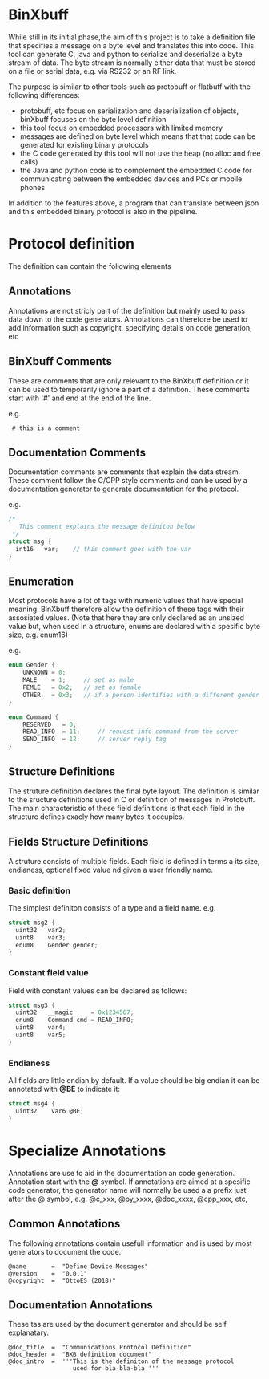 # BinXbuff
While still in its initial phase,the aim of this project is to take a definition file that specifies a message on 
a byte level and translates this into code. 
This tool can generate C, java and python to serialize and deserialize a byte stream of data. The byte stream is 
normally either data that must be stored on a file or serial data, e.g. via RS232 or an RF link.  

The purpose is similar to other tools such as protobuff or flatbuff with the following differences:
- protobuff, etc focus on serialization and deserialization of objects, binXbuff focuses on the byte level definition
- this tool focus on embedded processors with limited memory
- messages are defined on byte level which means that that code can be generated for existing binary protocols 
- the C code generated by this tool will not use the heap (no alloc and free calls)
- the Java and python code is to complement the embedded C code for communicating between the embedded devices and PCs or mobile phones

In addition to the features above, a program that can translate between json and this embedded binary protocol is also in the pipeline.

# Protocol definition

The definition can contain the following elements

## Annotations
Annotations are not stricly part of the definition but mainly used to pass data down to the code generators. Annotations can therefore be used to add information such as copyright, specifying details on code generation, etc 

## BinXbuff Comments  
These are comments that are only relevant to the BinXbuff definition or it can be used to temporarily ignore a part of a definition. These comments start with '#' and end at the end of the line.

e.g.
```
 # this is a comment
```
## Documentation Comments 
Documentation comments  are comments that explain the data stream. These comment follow the C/CPP style comments and can be used by a documentation generator to generate documentation for the protocol.

e.g.
```C
/* 
   This comment explains the message definiton below 
 */
struct msg {
  int16   var;    // this comment goes with the var 
} 
```

## Enumeration
Most protocols have a lot of tags with numeric values that have special meaning. BinXbuff therefore allow the definition of these tags with their assosiated values. (Note that here they are only declared as an unsized value but, when used in a structure, enums are declared with a spesific byte size, e.g. enum16)

e.g.
```C
enum Gender {
    UNKNOWN = 0;    
    MALE    = 1;     // set as male
    FEMLE   = 0x2;   // set as female
    OTHER   = 0x3;   // if a person identifies with a different gender 
}

enum Command {
    RESERVED   = 0;    
    READ_INFO  = 11;     // request info command from the server
    SEND_INFO  = 12;     // server reply tag
}

``` 
## Structure Definitions
The struture definition declares the final byte layout. The definition is similar to the sructure definitions used in C or definition of messages in Protobuff. The main characteristic of these field definitions is that each field in the structure defines exacly how many bytes it occupies. 

## Fields Structure Definitions
A struture consists of multiple fields. Each field is defined in terms a its size, endianess, optional fixed value nd given a user friendly name.
### Basic definition
The simplest definiton consists of a type and a field name.
e.g.
```C
struct msg2 {
  uint32   var2;     
  uint8    var3;     
  enum8    Gender gender;
} 
```

### Constant field value
Field with constant values can be declared as follows:
```C
struct msg3 {
  uint32   __magic     = 0x1234567;     
  enum8    Command cmd = READ_INFO;
  uint8    var4;     
  uint8    var5;     
} 
```

### Endianess
All fields are little endian by default. If a value should be big endian it can be annotated with __@BE__ to indicate it:
```C
struct msg4 {
  uint32    var6 @BE;     
} 
```

# Specialize Annotations
Annotations are use to aid in the documentation an code generation. Annotation start with the __@__ symbol. If annotations are aimed at a spesific code generator, the generator name will normally be used a a prefix just after the @ symbol, e.g. @c_xxx, @py_xxxx, @doc_xxxx, @cpp_xxx, etc,

## Common Annotations
The following annotations contain usefull information and is used by most generators to document the code.

```
@name       =  "Define Device Messages"
@version    =  "0.0.1"
@copyright  =  "OttoES (2018)"
```

## Documentation Annotations
These tas are used by the document generator and should be self explanatary.
```
@doc_title  =  "Communications Protocol Definition"
@doc_header =  "BXB definition document"
@doc_intro  =  '''This is the definiton of the message protocol
                  used for bla-bla-bla '''

```

